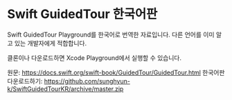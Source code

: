 # Swift GuidedTour 한국어판
Swift GuidedTour Playground를 한국어로 번역한 자료입니다. 다른 언어를 이미 알고 있는 개발자에게 적합합니다.

클론이나 다운로드하면 Xcode Playground에서 실행할 수 있습니다.

원문: https://docs.swift.org/swift-book/GuidedTour/GuidedTour.html
한국어판 다운로드하기: https://github.com/sunghyun-k/SwiftGuidedTourKR/archive/master.zip
